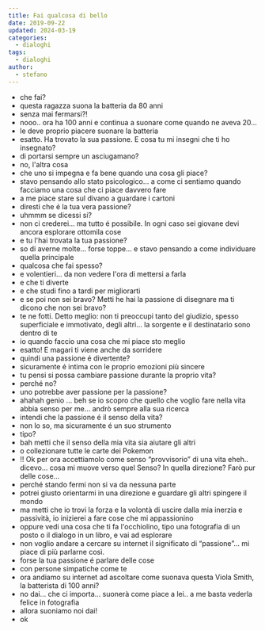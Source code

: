 ```yaml
---
title: Fai qualcosa di bello
date: 2019-09-22
updated: 2024-03-19
categories:
  - dialoghi
tags:
  - dialoghi
author:
  - stefano
---
```


- che fai?
- questa ragazza suona la batteria da 80 anni
- senza mai fermarsi?!
- nooo.. ora ha 100 anni e continua a suonare come quando ne aveva 20...
- le deve proprio piacere suonare la batteria
- esatto. Ha trovato la sua passione. E cosa tu mi insegni che ti ho insegnato?
- di portarsi sempre un asciugamano?
- no, l'altra cosa
- che uno si impegna e fa bene quando una cosa gli piace?
- stavo pensando allo stato psicologico... a come ci sentiamo quando facciamo una cosa che ci piace davvero fare
- a me piace stare sul divano a guardare i cartoni
- diresti che é la tua vera passione?
- uhmmm se dicessi si?
- non ci crederei... ma tutto é possibile. In ogni caso sei giovane devi ancora esplorare ottomila cose
- e tu l'hai trovata la tua passione?
- so di averne molte... forse toppe... e stavo pensando a come individuare quella principale
- qualcosa che fai spesso?
- e volentieri... da non vedere l'ora di mettersi a farla
- e che ti diverte
- e che studi fino a tardi per migliorarti
- e se poi non sei bravo? Metti he hai la passione di disegnare ma ti dicono che non sei bravo?
- te ne fotti. Detto meglio: non ti preoccupi tanto del giudizio, spesso superficiale e immotivato, degli altri... la sorgente e il destinatario sono dentro di te
- io quando faccio una cosa che mi piace sto meglio
- esatto! E magari ti viene anche da sorridere
- quindi una passione é divertente?
- sicuramente é intima con le proprio emozioni più sincere
- tu pensi si possa cambiare passione durante la proprio vita?
- perché no?
- uno potrebbe aver passione per la passione?
- ahahah genio ... beh se io scopro che quello che voglio fare nella vita abbia senso per me... andrò sempre alla sua ricerca
- intendi che la passione é il senso della vita?
- non lo so, ma sicuramente é un suo strumento
- tipo?
- bah metti che il senso della mia vita sia aiutare gli altri
- o collezionare tutte le carte dei Pokemon 
- !! Ok per ora accettiamolo come senso “provvisorio” di una vita eheh.. dicevo... cosa mi muove verso quel Senso? In quella direzione? Farò pur delle cose...
- perché stando fermi non si va da nessuna parte
- potrei giusto orientarmi in una direzione e guardare gli altri spingere il mondo
- ma metti che io trovi la forza e la volontà di uscire dalla mia inerzia e passività, io inizierei a fare cose che mi appassionino
- oppure vedi una cosa che ti fa l'occhiolino, tipo una fotografia di un posto o il dialogo in un libro, e vai ad esplorare
- non voglio andare a cercare su internet il significato di “passione”... mi piace di più parlarne così.
- forse la tua passione é parlare delle cose
- con persone simpatiche come te
- ora andiamo su internet ad ascoltare come suonava questa Viola Smith, la batterista di 100 anni?
- no dai... che ci importa... suonerà come piace a lei.. a me basta vederla felice in fotografia
- allora suoniamo noi dai!
- ok
